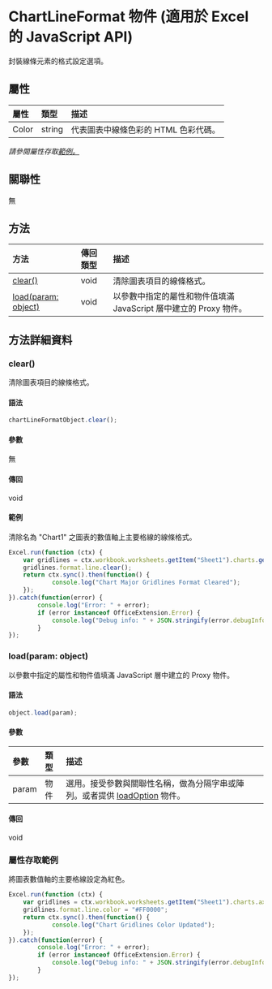 # <a name="chartlineformat-object-(javascript-api-for-excel)"></a>ChartLineFormat 物件 (適用於 Excel 的 JavaScript API)

封裝線條元素的格式設定選項。

## <a name="properties"></a>屬性

| 屬性	     | 類型	   |描述
|:---------------|:--------|:----------|
|Color|string|代表圖表中線條色彩的 HTML 色彩代碼。|

_請參閱屬性存取[範例。](#property-access-examples)_

## <a name="relationships"></a>關聯性
無


## <a name="methods"></a>方法

| 方法           | 傳回類型    |描述|
|:---------------|:--------|:----------|
|[clear()](#clear)|void|清除圖表項目的線條格式。|
|[load(param: object)](#loadparam-object)|void|以參數中指定的屬性和物件值填滿 JavaScript 層中建立的 Proxy 物件。|

## <a name="method-details"></a>方法詳細資料


### <a name="clear()"></a>clear()
清除圖表項目的線條格式。

#### <a name="syntax"></a>語法
```js
chartLineFormatObject.clear();
```

#### <a name="parameters"></a>參數
無

#### <a name="returns"></a>傳回
void

#### <a name="examples"></a>範例

清除名為 "Chart1" 之圖表的數值軸上主要格線的線條格式。

```js
Excel.run(function (ctx) { 
    var gridlines = ctx.workbook.worksheets.getItem("Sheet1").charts.getItem("Chart1").axes.valueaxis.majorGridlines;   
    gridlines.format.line.clear();
    return ctx.sync().then(function() {
            console.log("Chart Major Gridlines Format Cleared");
    });
}).catch(function(error) {
        console.log("Error: " + error);
        if (error instanceof OfficeExtension.Error) {
            console.log("Debug info: " + JSON.stringify(error.debugInfo));
        }
});
```

### <a name="load(param:-object)"></a>load(param: object)
以參數中指定的屬性和物件值填滿 JavaScript 層中建立的 Proxy 物件。

#### <a name="syntax"></a>語法
```js
object.load(param);
```

#### <a name="parameters"></a>參數
| 參數	    | 類型	   |描述|
|:---------------|:--------|:----------|
|param|物件|選用。接受參數與關聯性名稱，做為分隔字串或陣列。或者提供 [loadOption](loadoption.md) 物件。|

#### <a name="returns"></a>傳回
void
### <a name="property-access-examples"></a>屬性存取範例

將圖表數值軸的主要格線設定為紅色。

```js
Excel.run(function (ctx) { 
    var gridlines = ctx.workbook.worksheets.getItem("Sheet1").charts.axes.valueaxis.majorGridlines;
    gridlines.format.line.color = "#FF0000";
    return ctx.sync().then(function() {
            console.log("Chart Gridlines Color Updated");
    });
}).catch(function(error) {
        console.log("Error: " + error);
        if (error instanceof OfficeExtension.Error) {
            console.log("Debug info: " + JSON.stringify(error.debugInfo));
        }
});
```
